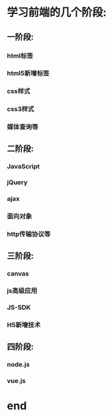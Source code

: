 # 学习前端的几个阶段:



## 一阶段: 

### html标签

### html5新增标签

### css样式

### css3样式

### 媒体查询等

## 二阶段: 

### JavaScript

### jQuery 

### ajax

### 面向对象

### http传输协议等

## 三阶段:

###  canvas

### js高级应用

### JS-SDK

### H5新增技术

## 四阶段:

###  node.js 

### vue.js



# end